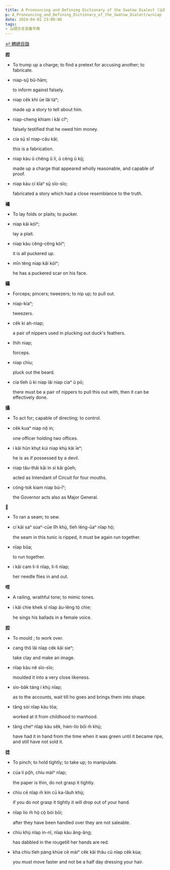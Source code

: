 ```yaml
---
title: A Pronouncing and Defining Dictionary of the Swatow Dialect (汕頭方言音義字典) / niap
p: A_Pronouncing_and_Defining_Dictionary_of_the_Swatow_Dialect/w/niap
date: 2024-04-01 23:00:00
tags: 
- 汕頭方言音義字典
---
```


[↩️ 轉總目錄](/A_Pronouncing_and_Defining_Dictionary_of_the_Swatow_Dialect)


**揑**
- To trump up a charge; to find a pretext for accusing another; to fabricate.

- niap-sṳ̂ bû-hām;

  to inform against falsely.

- niap cêk khí ūe lâi tàⁿ;

  made up a story to tell about him.

- niap-cheng khiam i kâi cîⁿ;

  falsely testified that he owed him money.

- cía sṳ̄ sĭ niap-cău kâi;

  this is a fabrication.

- niap kàu ŭ chêng ŭ lí, ŭ cèng ŭ kṳ̆;

  made up a charge that appeared wholly reasonable, and capable of proof.

- niap kàu cí kĭaⁿ sṳ̄ sĭo-sĭo;

  fabricated a story which had a close resemblance to the truth. 

**襵**
- To lay folds or plaits; to pucker.

- niap kâi kóiⁿ;

  lay a plait.

- niap kàu cĕng-cĕng kóiⁿ;

  it is all puckered up.

- mīn tèng niap kâi kóiⁿ;

  he has a puckered scar on his face.

**鑷**
- Forceps; pincers; tweezers; to nip up; to pull out.

- niap-kíaⁿ;

  tweezers.

- cêk ki ah-niap;

  a pair of nippers used in plucking out duck's feathers.

- thih niap;

  forceps.

- niap chiu;

  pluck out the beard.

- cía tîeh ŭ ki niap lâi niap cìaⁿ ŭ pō;

  there must be a pair of nippers to pull this out with, then it can be effectively done.

**攝**
- To act for; capable of directing; to control.

- cêk kuaⁿ niap nŏ̤ ìn;

  one officer holding two offices.

- i kâi hûn khṳt kúi niap khṳ̀ kâi īeⁿ;

  he is as if possessed by a devil.

- niap tău-thâi kâi ìn sì kâi gûeh;

  acted as Intendant of Circuit for four mouths.

- cóng-tok kiam niap bú-īⁿ;

  the Governor acts also as Major General.

**𦄾**
- To ran a seam; to sew.

- cí kâi saⁿ sùaⁿ-cūe lîh khṳ̀, tîeh lêng-ūaⁿ nîap hó̤;

  the seam in this tunic is ripped, it must be again run together.

- nîap bûa;

  to run together.

- i kâi cam li-li nîap, li-li nîap;

  her needle flies in and out.

**㖏**
- A railing, wrathful tone; to mimic tones.

- i kâi chìe khek sĭ nĭap âu-lêng tó̤ chìe;

  he sings his ballads in a female voice.

**揑**
- To mould ; to work over.

- cang thô lâi nîap cêk kâi sìeⁿ;

  take clay and make an image.

- nîap kàu nĕ sĭo-sĭo;

  moulded it into a very close likeness.

- sìo-bâk táng i khṳ̀ nîap;

  as to the accounts, wait till ho goes and brings them into shape.

- tâng sòi nîap kàu tōa;

  worked at it from childhood to manhood.

- tâng cheⁿ nîap kàu sêk, hẃn-lío bōi m̄ khṳ̀;

  have had it in hand from the time when it was green until it became ripe, and still have not sold it.

**捻**
- To pinch; to hold tightly; to take up; to manipulate.

- cúa li pô̤h, chíu màiⁿ nîap;

  the paper is thin, do not grasp it tightly.

- chíu cē nîap m̄ kín cū ka-lâuh khṳ̀;

  if you do not grasp it tightly it will drop out of your hand.

- nîap lío m̄ hó̤ cò̤ bói bōi;

  after they have been handled over they are not saleable.

- chíu khṳ̀ nîap in-nî, nîap kàu âng-âng;

  has dabbled in the rougetill her hands are red.

- kha chìu tîeh pàng khùe cē màiⁿ cêk kâi thâu cū nîap cêk kùa;

  you must move faster and not be a half day dressing your hair.